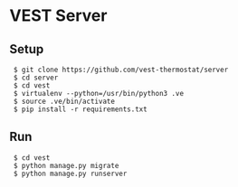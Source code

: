 # VEST Server

## Setup

```
 $ git clone https://github.com/vest-thermostat/server
 $ cd server
 $ cd vest
 $ virtualenv --python=/usr/bin/python3 .ve
 $ source .ve/bin/activate
 $ pip install -r requirements.txt
```

## Run

```
 $ cd vest
 $ python manage.py migrate
 $ python manage.py runserver
```
